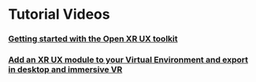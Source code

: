 # Tutorial Videos

### [Getting started with the Open XR UX toolkit](https://mediastore.auckland.ac.nz/uploaded/project/CMS_ENG/public/11-2021/00ef8dbb5f8341158b770c258d162343.preview)

### [Add an XR UX module to your Virtual Environment and export in desktop and immersive VR](https://mediastore.auckland.ac.nz/uploaded/project/CMS_ENG/public/11-2021/c7a01fb1d5404694a58b92d485ba105b.preview)
